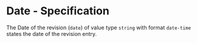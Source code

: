 # Date - Specification

The Date of the revision (`date`) of value type `string` with format `date-time` states the date of the revision entry.
